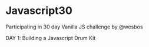 # Javascript30
Participating in 30 day Vanilla JS challenge by @wesbos

DAY 1: Building a Javascript Drum Kit
